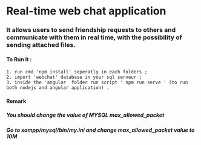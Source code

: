 # Real-time web chat application

### It allows users to send friendship requests to others and communicate with them in real time, with the possibility of sending attached files.

#### To Run it :
    1. run cmd 'npm install' seperatly in each folders ;
    2. import 'webchat' database in your sql serveur ;
    3. inside the 'angular  folder run script ' npm run serve ' (to run both nodejs and angular application) .


#### Remark 
##### You should change the value of MYSQL max_allowed_packet
##### Go to xampp/mysql/bin/my.ini and change max_allowed_packet value to 10M
